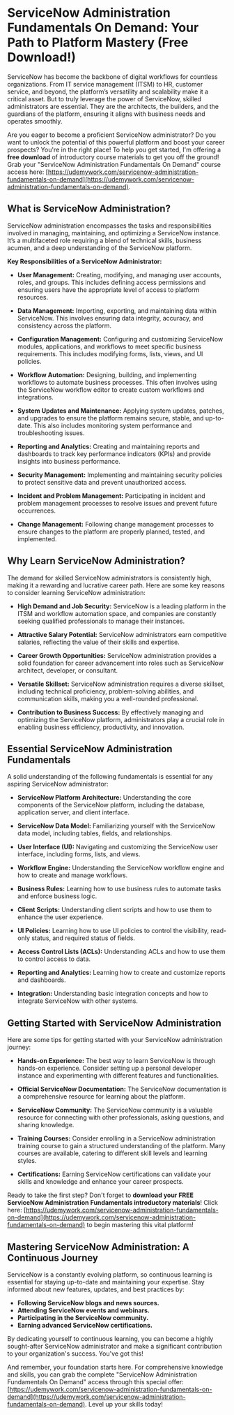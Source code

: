 # ServiceNow Administration Fundamentals On Demand: Your Path to Platform Mastery (Free Download!)

ServiceNow has become the backbone of digital workflows for countless organizations. From IT service management (ITSM) to HR, customer service, and beyond, the platform’s versatility and scalability make it a critical asset. But to truly leverage the power of ServiceNow, skilled administrators are essential. They are the architects, the builders, and the guardians of the platform, ensuring it aligns with business needs and operates smoothly.

Are you eager to become a proficient ServiceNow administrator? Do you want to unlock the potential of this powerful platform and boost your career prospects? You're in the right place! To help you get started, I'm offering a **free download** of introductory course materials to get you off the ground! Grab your "ServiceNow Administration Fundamentals On Demand" course access here: [https://udemywork.com/servicenow-administration-fundamentals-on-demand](https://udemywork.com/servicenow-administration-fundamentals-on-demand).

## What is ServiceNow Administration?

ServiceNow administration encompasses the tasks and responsibilities involved in managing, maintaining, and optimizing a ServiceNow instance. It’s a multifaceted role requiring a blend of technical skills, business acumen, and a deep understanding of the ServiceNow platform.

**Key Responsibilities of a ServiceNow Administrator:**

*   **User Management:** Creating, modifying, and managing user accounts, roles, and groups. This includes defining access permissions and ensuring users have the appropriate level of access to platform resources.

*   **Data Management:** Importing, exporting, and maintaining data within ServiceNow. This involves ensuring data integrity, accuracy, and consistency across the platform.

*   **Configuration Management:** Configuring and customizing ServiceNow modules, applications, and workflows to meet specific business requirements. This includes modifying forms, lists, views, and UI policies.

*   **Workflow Automation:** Designing, building, and implementing workflows to automate business processes. This often involves using the ServiceNow workflow editor to create custom workflows and integrations.

*   **System Updates and Maintenance:** Applying system updates, patches, and upgrades to ensure the platform remains secure, stable, and up-to-date. This also includes monitoring system performance and troubleshooting issues.

*   **Reporting and Analytics:** Creating and maintaining reports and dashboards to track key performance indicators (KPIs) and provide insights into business performance.

*   **Security Management:** Implementing and maintaining security policies to protect sensitive data and prevent unauthorized access.

*   **Incident and Problem Management:** Participating in incident and problem management processes to resolve issues and prevent future occurrences.

*   **Change Management:** Following change management processes to ensure changes to the platform are properly planned, tested, and implemented.

## Why Learn ServiceNow Administration?

The demand for skilled ServiceNow administrators is consistently high, making it a rewarding and lucrative career path. Here are some key reasons to consider learning ServiceNow administration:

*   **High Demand and Job Security:** ServiceNow is a leading platform in the ITSM and workflow automation space, and companies are constantly seeking qualified professionals to manage their instances.

*   **Attractive Salary Potential:** ServiceNow administrators earn competitive salaries, reflecting the value of their skills and expertise.

*   **Career Growth Opportunities:** ServiceNow administration provides a solid foundation for career advancement into roles such as ServiceNow architect, developer, or consultant.

*   **Versatile Skillset:** ServiceNow administration requires a diverse skillset, including technical proficiency, problem-solving abilities, and communication skills, making you a well-rounded professional.

*   **Contribution to Business Success:** By effectively managing and optimizing the ServiceNow platform, administrators play a crucial role in enabling business efficiency, productivity, and innovation.

## Essential ServiceNow Administration Fundamentals

A solid understanding of the following fundamentals is essential for any aspiring ServiceNow administrator:

*   **ServiceNow Platform Architecture:** Understanding the core components of the ServiceNow platform, including the database, application server, and client interface.

*   **ServiceNow Data Model:** Familiarizing yourself with the ServiceNow data model, including tables, fields, and relationships.

*   **User Interface (UI):** Navigating and customizing the ServiceNow user interface, including forms, lists, and views.

*   **Workflow Engine:** Understanding the ServiceNow workflow engine and how to create and manage workflows.

*   **Business Rules:** Learning how to use business rules to automate tasks and enforce business logic.

*   **Client Scripts:** Understanding client scripts and how to use them to enhance the user experience.

*   **UI Policies:** Learning how to use UI policies to control the visibility, read-only status, and required status of fields.

*   **Access Control Lists (ACLs):** Understanding ACLs and how to use them to control access to data.

*   **Reporting and Analytics:** Learning how to create and customize reports and dashboards.

*   **Integration:** Understanding basic integration concepts and how to integrate ServiceNow with other systems.

## Getting Started with ServiceNow Administration

Here are some tips for getting started with your ServiceNow administration journey:

*   **Hands-on Experience:** The best way to learn ServiceNow is through hands-on experience. Consider setting up a personal developer instance and experimenting with different features and functionalities.

*   **Official ServiceNow Documentation:** The ServiceNow documentation is a comprehensive resource for learning about the platform.

*   **ServiceNow Community:** The ServiceNow community is a valuable resource for connecting with other professionals, asking questions, and sharing knowledge.

*   **Training Courses:** Consider enrolling in a ServiceNow administration training course to gain a structured understanding of the platform. Many courses are available, catering to different skill levels and learning styles.

*   **Certifications:** Earning ServiceNow certifications can validate your skills and knowledge and enhance your career prospects.

Ready to take the first step? Don't forget to **download your FREE ServiceNow Administration Fundamentals introductory materials**! Click here: [https://udemywork.com/servicenow-administration-fundamentals-on-demand](https://udemywork.com/servicenow-administration-fundamentals-on-demand) to begin mastering this vital platform!

## Mastering ServiceNow Administration: A Continuous Journey

ServiceNow is a constantly evolving platform, so continuous learning is essential for staying up-to-date and maintaining your expertise. Stay informed about new features, updates, and best practices by:

*   **Following ServiceNow blogs and news sources.**
*   **Attending ServiceNow events and webinars.**
*   **Participating in the ServiceNow community.**
*   **Earning advanced ServiceNow certifications.**

By dedicating yourself to continuous learning, you can become a highly sought-after ServiceNow administrator and make a significant contribution to your organization's success. You've got this!

And remember, your foundation starts here. For comprehensive knowledge and skills, you can grab the complete "ServiceNow Administration Fundamentals On Demand" access through this special offer: [https://udemywork.com/servicenow-administration-fundamentals-on-demand](https://udemywork.com/servicenow-administration-fundamentals-on-demand). Level up your skills today!
